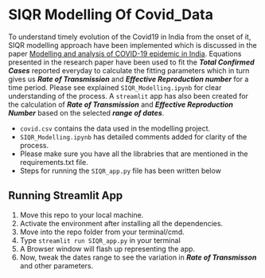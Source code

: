 # SIQR Modelling Of Covid_Data

To understand timely evolution of the Covid19 in India from the onset of it, SIQR modelling approach have been implemented which is discussed in the paper [Modelling and analysis of COVID-19 epidemic in India](https://www.sciencedirect.com/science/article/pii/S2666449620300311). Equations presented in the research paper have been used to fit the ***Total Confirmed Cases*** reported everyday to calculate the fitting parameters which in turn gives us  ***Rate of Transmission*** and ***Effective Reproduction number*** for a time period. Please see explained `SIQR_Modelling.ipynb` for clear understanding of the process. A `streamlit` app has also been created for the calculation of ***Rate of Transmission*** and ***Effective Reproduction Number*** based on the selected ***range of dates***.

* `covid.csv` contains the data used in the modelling project.
* `SIQR_Modelling.ipynb` has detailed comments added for clarity of the process.
* Please make sure you have all the librabries that are mentioned in the requirements.txt file.
* Steps for running the `SIQR_app.py` file has been written below 

## Running Streamlit App

   1. Move this repo to your local machine.
   2. Activate the environment after installing all the dependencies. 
   3. Move into the repo folder from your terminal/cmd.
   4. Type `streamlit run SIQR_app.py` in your terminal
   5. A Browser window will flash up representing the app.
   6. Now, tweak the dates range to see the variation in ***Rate of Transmisson*** and other parameters.

